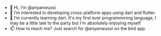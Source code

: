 - 👋 Hi, I’m @anyanwuosi
- 👀 I’m interested in developing cross-platform apps using dart and flutter.
- 🌱 I’m currently learning dart. It's my first ever programmming language, I may be a little late to the party but I'm absolutely enjoying myself
- 📫 How to reach me? Just search for @anyanwuosi on the bird app.
 

<!---
Mars-eve/Mars-eve is a ✨ special ✨ repository because its `README.md` (this file) appears on your GitHub profile.
You can click the Preview link to take a look at your changes.
--->
